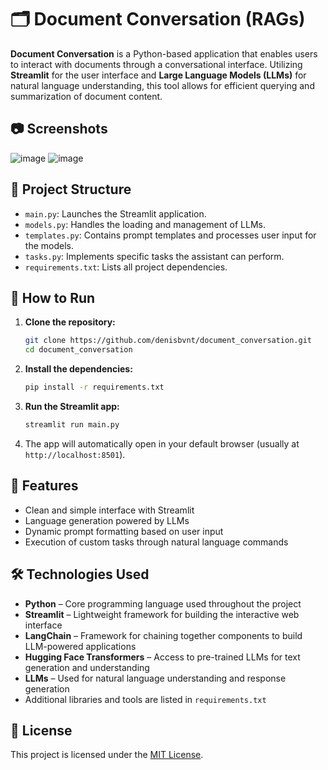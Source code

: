 # 🗂️ Document Conversation (RAGs)

**Document Conversation** is a Python-based application that enables users to interact with documents through a conversational interface. Utilizing **Streamlit** for the user interface and **Large Language Models (LLMs)** for natural language understanding, this tool allows for efficient querying and summarization of document content.

## 📷 Screenshots
![image](https://github.com/user-attachments/assets/79a043e4-7d6f-4d29-85a7-3055bf3366d5)
![image](https://github.com/user-attachments/assets/ce7d713c-f9a8-4f9e-8bec-dc359a5de59b)


## 📁 Project Structure

- `main.py`: Launches the Streamlit application.
- `models.py`: Handles the loading and management of LLMs.
- `templates.py`: Contains prompt templates and processes user input for the models.
- `tasks.py`: Implements specific tasks the assistant can perform.
- `requirements.txt`: Lists all project dependencies.

## 🚀 How to Run

1. **Clone the repository:**

   ```bash
   git clone https://github.com/denisbvnt/document_conversation.git
   cd document_conversation

2. **Install the dependencies:**

   ```bash
   pip install -r requirements.txt
   ```

3. **Run the Streamlit app:**

   ```bash
   streamlit run main.py
   ```

4. The app will automatically open in your default browser (usually at `http://localhost:8501`).

## 🧠 Features

- Clean and simple interface with Streamlit
- Language generation powered by LLMs
- Dynamic prompt formatting based on user input
- Execution of custom tasks through natural language commands

## 🛠️ Technologies Used

- **Python** – Core programming language used throughout the project
- **Streamlit** – Lightweight framework for building the interactive web interface
- **LangChain** – Framework for chaining together components to build LLM-powered applications
- **Hugging Face Transformers** – Access to pre-trained LLMs for text generation and understanding
- **LLMs** – Used for natural language understanding and response generation
- Additional libraries and tools are listed in `requirements.txt`
  
## 📄 License

This project is licensed under the [MIT License](LICENSE).
```

